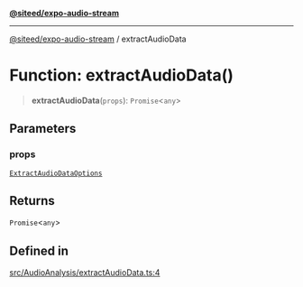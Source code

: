 [**@siteed/expo-audio-stream**](../README.md)

***

[@siteed/expo-audio-stream](../README.md) / extractAudioData

# Function: extractAudioData()

> **extractAudioData**(`props`): `Promise`\<`any`\>

## Parameters

### props

[`ExtractAudioDataOptions`](../interfaces/ExtractAudioDataOptions.md)

## Returns

`Promise`\<`any`\>

## Defined in

[src/AudioAnalysis/extractAudioData.ts:4](https://github.com/deeeed/expo-audio-stream/blob/01587473d138d2044082592da4994edb9b0d9107/packages/expo-audio-stream/src/AudioAnalysis/extractAudioData.ts#L4)
